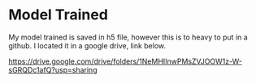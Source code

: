 # Model Trained

My model trained is saved in h5 file, however this is to heavy to put in a github.
I located it in a google drive, link below.


https://drive.google.com/drive/folders/1NeMHIInwPMsZVJOOW1z-W-sGRQDc1afQ?usp=sharing
